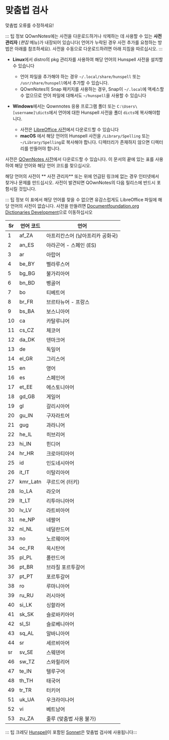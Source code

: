 # 맞춤법 검사

맞춤법 오류를 수정하세요!

::: 팁 정보 QOwnNotes에는 사전을 다운로드하거나 삭제하는 데 사용할 수 있는 **사전 관리자** (_편집_ 메뉴)가 내장되어 있습니다( 언어가 누락된 경우 사전 추가를 요청하는 방법은 아래를 참조하세요). 사전을 수동으로 다운로드하려면 아래 지침을 따르십시오. :::

- **Linux**에서 distro의 pkg 관리자를 사용하여 해당 언어의 Hunspell 사전을 설치할 수 있습니다

  - 언어 파일을 추가해야 하는 경우 `~/.local/share/hunspell` 또는 `/usr/share/hunspell`에서 추가할 수 있습니다.
  - QOwnNotes의 Snap 패키지를 사용하는 경우, Snap이 `~/.local`에 액세스할 수 없으므로 언어 파일에 대해서도 `~/hunspell`을 사용할 수 있습니다

- **Windows**에서는 Qownnotes 응용 프로그램 폴더 또는 `C:\Users\[username]\dicts`에서 언어에 대한 Hunspell 사전을 폴더 `dicts`에 복사해야합니다.
  - 사전은 [LibreOffice 사전](https://github.com/LibreOffice/dictionaries)에서 다운로드할 수 있습니다
  - **macOS** 에서 해당 언어의 Hunspell 사전을 `/Library/Spelling` 또는 `~/Library/Spelling`로 복사해야 합니다. 디렉터리가 존재하지 않으면 디렉터리를 만들어야 합니다.

사전은 [QOwnNotes 사잔](https://github.com/qownnotes/dictionaries)에서 다운로드할 수 있습니다. 이 문서의 끝에 있는 표를 사용하여 해당 언어와 해당 언어 코드를 찾으십시오.

해당 언어의 사전이 ** 사전 관리자** 또는 위에 언급된 링크에 없는 경우 인터넷에서 찾거나 문제를 만드십시오. 사전이 발견되면 QOwnNotes의 다음 릴리스에 반드시 포함시킬 것입니다.

::: 팁 정보 이 표에서 해당 언어를 찾을 수 없으면 유감스럽게도 LibreOffice 파일에 해당 언어의 사전이 없습니다. 사전을 만들려면 [Documentfoundation.org Dictionaries Development](https://wiki.documentfoundation.org/Development/Dictionaries)으로 이동하십시오

| Sr | 언어 코드    | 언어                 |
| -- | -------- | ------------------ |
| 1  | af_ZA    | 아프리칸스어 (남아프리카 공화국) |
| 2  | an_ES    | 아라곤어 - 스페인 (ES)    |
| 3  | ar       | 아랍어                |
| 4  | be_BY    | 벨라루스어              |
| 5  | bg_BG    | 불가리아어              |
| 6  | bn_BD    | 벵골어                |
| 7  | bo       | 티베트어               |
| 8  | br_FR    | 브르타뉴어 - 프랑스        |
| 9  | bs_BA    | 보스니아어              |
| 10 | ca       | 카탈루냐어              |
| 11 | cs_CZ    | 체코어                |
| 12 | da_DK    | 덴마크어               |
| 13 | de       | 독일어                |
| 14 | el_GR    | 그리스어               |
| 15 | en       | 영어                 |
| 16 | es       | 스페인어               |
| 17 | et_EE    | 에스토니아어             |
| 18 | gd_GB    | 게일어                |
| 19 | gl       | 갈리시아어              |
| 20 | gu_IN    | 구자라트어              |
| 21 | gug      | 과라니어               |
| 22 | he_IL    | 히브리어               |
| 23 | hi_IN    | 힌디어                |
| 24 | hr_HR    | 크로아티아어             |
| 25 | id       | 인도네시아어             |
| 26 | it_IT    | 이탈리아어              |
| 27 | kmr_Latn | 쿠르드어 (터키)          |
| 28 | lo_LA    | 라오어                |
| 29 | lt_LT    | 리투아니아어             |
| 30 | lv_LV    | 라트비아어              |
| 31 | ne_NP    | 네팔어                |
| 32 | nl_NL    | 네덜란드어              |
| 33 | no       | 노르웨이어              |
| 34 | oc_FR    | 옥시탄어               |
| 35 | pl_PL    | 폴란드어               |
| 36 | pt_BR    | 브라질 포르투갈어          |
| 37 | pt_PT    | 포르투갈어              |
| 38 | ro       | 루마니아어              |
| 39 | ru_RU    | 러시아어               |
| 40 | si_LK    | 싱할라어               |
| 41 | sk_SK    | 슬로바키아어             |
| 42 | sl_Sl    | 슬로베니아어             |
| 43 | sq_AL    | 알바니아어              |
| 44 | sr       | 세르비아어              |
| sr | sv_SE    | 스웨덴어               |
| 46 | sw_TZ    | 스와힐리어              |
| 47 | te_IN    | 텔루구어               |
| 48 | th_TH    | 태국어                |
| 49 | tr_TR    | 터키어                |
| 51 | uk_UA    | 우크라이나어             |
| 52 | vi       | 베트남어               |
| 53 | zu_ZA    | 줄루 (맞춤법 사용 불가)     |

::: 팁 크레딧 [Hunspell](https://hunspell.github.io/)이 포함된 [Sonnet](https://github.com/KDE/sonnet)은 맞춤법 검사에 사용됩니다:::
